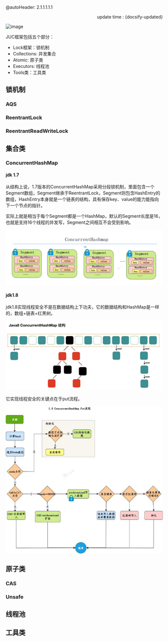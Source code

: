 @autoHeader: 2.1.1.1.1.1

<p align="right">update time : {docsify-updated}</p>



![image](/Users/changsiteng/Documents/%25E6%2588%2591%25E7%259A%2584%25E7%25AC%2594%25E8%25AE%25B0/docsifyDocs/docs/%25E7%25BC%2596%25E7%25A8%258B%25E8%25AF%25AD%25E8%25A8%2580/Java/%25E5%25A4%259A%25E7%25BA%25BF%25E7%25A8%258B%25E5%25B9%25B6%25E5%258F%2591.assets/java-thread-x-juc-overview-1-u.png)

JUC框架包括五个部分：

- Lock框架：锁机制
- Collections: 并发集合
- Atomic: 原子类
- Executors: 线程池
- Tools类：工具类

## 锁机制

### AQS



### ReentrantLock



### ReentrantReadWriteLock





## 集合类

### ConcurrentHashMap

#### jdk 1.7

从结构上说，1.7版本的ConcurrentHashMap采用分段锁机制，里面包含一个Segment数组，Segment继承于ReentrantLock，Segment则包含HashEntry的数组，HashEntry本身就是一个链表的结构，具有保存key、value的能力能指向下一个节点的指针。

实际上就是相当于每个Segment都是一个HashMap，默认的Segment长度是16，也就是支持16个线程的并发写，Segment之间相互不会受到影响。

![1.7ConcurrentHashMap示意图](JUC.assets/collection-31.png)

#### jdk1.8

jdk1.8实现线程安全不是在数据结构上下功夫，它的数据结构和HashMap是一样的，数组+链表+红黑树。

![img](JUC.assets/java-thread-x-concurrent-hashmap-2.png)

它实现线程安全的关键点在于put流程。

![ConcurrentHashmap jdk1.8put流程](JUC.assets/collection-32.jpg)



## 原子类

### CAS



### Unsafe





## 线程池



## 工具类

